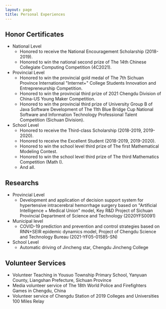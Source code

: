 ```yaml
---
layout: page
title: Personal Experiences
---
```

## Honor Certificates

* National Level
  * Honored to receive the National Encouragement Scholarship (2018-2019).
  * Honored to win the national second prize of The 14th Chinese Collegiate Computing Competition (4C2021).
* Provincial Level
  * Honored to win the provincial gold medal of The 7th Sichuan Province International "Internet+" College Students Innovation and Entrepreneurship Competition.
  * Honored to win the provincial third prize of 2021 Chengdu Division of China-US Young Maker Competition.
  * Honored to win the provincial third prize of University Group B of Java Software Development of The 11th Blue Bridge Cup National Software and Information Technology Professional Talent Competition (Sichuan Division).
* School Level 
  * Honored to receive the Third-class Scholarship (2018-2019, 2019-2020).
  * Honored to receive the Excellent Student (2018-2019, 2019-2020).
  * Honored to win the school level third prize of The first Mathematical Modeling Contest.
  * Honored to win the school level third prize of The third Mathematics Competition (Math I).
  * And all.

## Researchs

* Provincial Level
  * Development and application of decision support system for hypertensive intracerebral hemorrhage surgery based on "Artificial Intelligence + Medical Union" model, Key R&D Project of Sichuan Provincial Department of Science and Technology (2020YFS0091)
* Municipal level
  * COVID-19 prediction and prevention and control strategies based on RNN+SEIR epidemic dynamics model, Project of Chengdu Science and Technology Bureau (2021-YF05-01585-SN)
* School Level
  * Automatic driving of Jincheng star, Chengdu Jincheng College

## Volunteer Services

*  Volunteer Teaching in Yousuo Township Primary School, Yanyuan County, Liangshan Prefecture, Sichuan Province
*  Media volunteer service of The 18th World Police and Firefighters Games in Chengdu, China
*  Volunteer service of Chengdu Station of 2019 Colleges and Universities 100 Miles Relay

